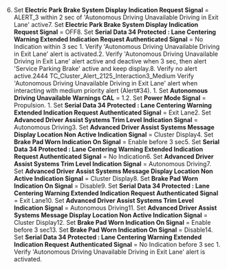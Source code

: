 6. Set **Electric Park Brake System Display Indication Request Signal** = ALERT_3 within 2 sec of 'Autonomous Driving Unavailable Driving in Exit Lane' active7. Set **Electric Park Brake System Display Indication Request Signal** = OFF8. Set **Serial Data 34 Protected : Lane Centering Warning Extended Indication Request Authenticated Signal** = No Indication within 3 sec 1. Verify 'Autonomous Driving Unavailable Driving in Exit Lane' alert is activated.2. Verify 'Autonomous Driving Unavailable Driving in Exit Lane' alert active and deactive when 3 sec, then alert 'Service Parking Brake' active and keep display.8. Verify no alert active.2444 TC_Cluster_Alert_2125_Interaction3_Medium Verify 'Autonomous Driving Unavailable Driving in Exit Lane' alert when interacting with medium priority alert (Alert#34). 1. Set **Autonomous Driving Unavailable Warnings CAL** = 1.2. Set **Power Mode Signal** = Propulsion. 1. Set **Serial Data 34 Protected : Lane Centering Warning Extended Indication Request Authenticated Signal** = Exit Lane2. Set **Advanced Driver Assist Systems Trim Level Indication Signal** = Autonomous Driving3. Set **Advanced Driver Assist Systems Message Display Location Non Active Indication Signal** = Cluster Display4. Set **Brake Pad Worn Indication On Signal** = Enable before 3 sec5. Set **Serial Data 34 Protected : Lane Centering Warning Extended Indication Request Authenticated Signal** = No Indication6. Set **Advanced Driver Assist Systems Trim Level Indication Signal** = Autonomous Driving7. Set **Advanced Driver Assist Systems Message Display Location Non Active Indication Signal** = Cluster Display8. Set **Brake Pad Worn Indication On Signal** = Disable9. Set **Serial Data 34 Protected : Lane Centering Warning Extended Indication Request Authenticated Signal** = Exit Lane10. Set **Advanced Driver Assist Systems Trim Level Indication Signal** = Autonomous Driving11. Set **Advanced Driver Assist Systems Message Display Location Non Active Indication Signal** = Cluster Display12. Set **Brake Pad Worn Indication On Signal** = Enable before 3 sec13. Set **Brake Pad Worn Indication On Signal** = Disable14. Set **Serial Data 34 Protected : Lane Centering Warning Extended Indication Request Authenticated Signal** = No Indication before 3 sec 1. Verify 'Autonomous Driving Unavailable Driving in Exit Lane' alert is activated.